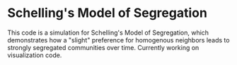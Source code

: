 # Schelling's Model of Segregation

This code is a simulation for Schelling's Model of Segregation, which demonstrates how a "slight" preference for homogenous neighbors leads to strongly segregated communities over time. Currently working on visualization code.

